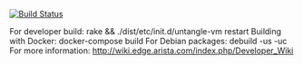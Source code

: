 [![Build Status](https://api.travis-ci.org/untangle/ngfw_src.svg?branch=master)](https://travis-ci.org/untangle/ngfw_src)

For developer build: rake && ./dist/etc/init.d/untangle-vm restart
Building with Docker: docker-compose build
For Debian packages: debuild -us -uc
For more information: http://wiki.edge.arista.com/index.php/Developer_Wiki
